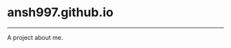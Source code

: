 # ansh997.github.io
-------------------------------------------------------------------------------------------------------------

A project about me.
